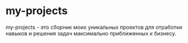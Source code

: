 # my-projects

my-projects - это сборник моих уникальных проектов для отработки навыков и решения задач максимально приближенных к бизнесу.
